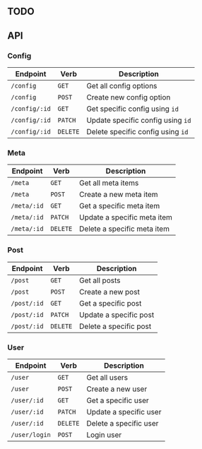 ## TODO

## API

### Config

| Endpoint      | Verb     | Description                       |
| ------------- | -------- | --------------------------------- |
| `/config`     | `GET`    | Get all config options            |
| `/config`     | `POST`   | Create new config option          |
| `/config/:id` | `GET`    | Get specific config using `id`    |
| `/config/:id` | `PATCH`  | Update specific config using `id` |
| `/config/:id` | `DELETE` | Delete specific config using `id` |

### Meta

| Endpoint    | Verb     | Description                 |
| ----------- | -------- | --------------------------- |
| `/meta`     | `GET`    | Get all meta items          |
| `/meta`     | `POST`   | Create a new meta item      |
| `/meta/:id` | `GET`    | Get a specific meta item    |
| `/meta/:id` | `PATCH`  | Update a specific meta item |
| `/meta/:id` | `DELETE` | Delete a specific meta item |

### Post

| Endpoint    | Verb     | Description            |
| ----------- | -------- | ---------------------- |
| `/post`     | `GET`    | Get all posts          |
| `/post`     | `POST`   | Create a new post      |
| `/post/:id` | `GET`    | Get a specific post    |
| `/post/:id` | `PATCH`  | Update a specific post |
| `/post/:id` | `DELETE` | Delete a specific post |

### User

| Endpoint      | Verb     | Description            |
| ------------- | -------- | ---------------------- |
| `/user`       | `GET`    | Get all users          |
| `/user`       | `POST`   | Create a new user      |
| `/user/:id`   | `GET`    | Get a specific user    |
| `/user/:id`   | `PATCH`  | Update a specific user |
| `/user/:id`   | `DELETE` | Delete a specific user |
| `/user/login` | `POST`   | Login user             |
